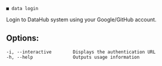 ```
■ data login
```

Login to DataHub system using your Google/GitHub account.

## Options:

```
-i, --interactive        Displays the authentication URL
-h, --help               Outputs usage information
```
